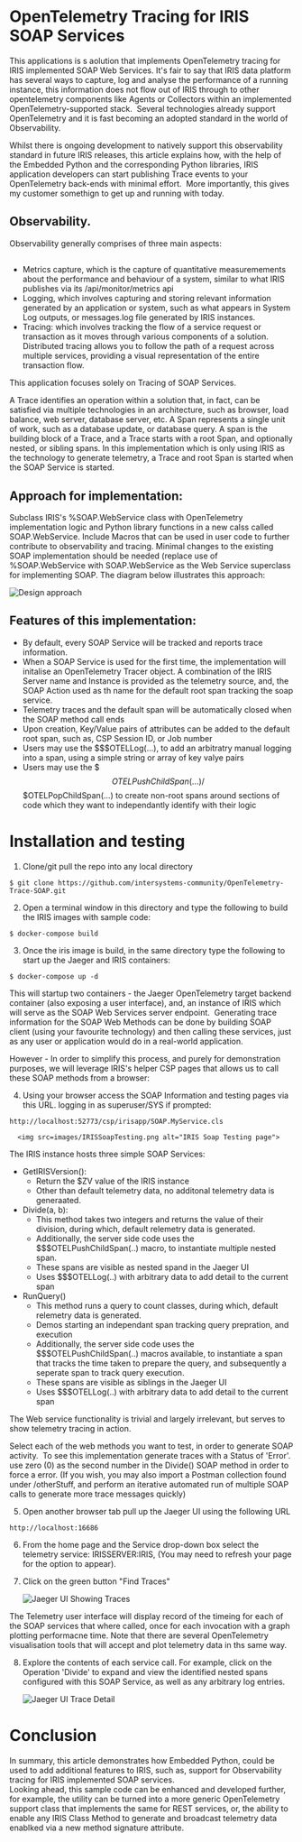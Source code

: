 # OpenTelemetry Tracing for IRIS SOAP Services

This applications is s aolution that implements OpenTelemetry tracing for IRIS implemented SOAP Web Services.
It's fair to say that IRIS data platform has several ways to capture, log and analyse the performance of a running instance, this information does not flow out of IRIS through to other opentelemetry components like Agents or Collectors within an implemented OpenTelemetry-supported stack.  Several technologies already support OpenTelemetry and it is fast becoming an adopted standard in the world of Observability.

Whilst there is ongoing development to natively support this observability standard in future IRIS releases, this article explains how, with the help of the Embedded Python and the corresponding Python libraries, IRIS application developers can start publishing Trace events to your OpenTelemetry back-ends with minimal effort.  More importantly, this gives my customer somethign to get up and running with today. 

## Observability. 
Observability generally comprises of three main aspects:

## 
* Metrics capture, which is the capture of quantitative measuremements about the performance and behaviour of a system, similar to what IRIS publishes via its /api/monitor/metrics api
* Logging, which involves capturing and storing relevant information generated by an application or system, such as what appears in System Log outputs, or messages.log file generated by IRIS instances.
* Tracing: which involves tracking the flow of a service request or transaction as it moves through various components of a solution. Distributed tracing allows you to follow the path of a request across multiple services, providing a visual representation of the entire transaction flow.
  
This application focuses solely on Tracing of SOAP Services.

A Trace identifies an operation within a solution that, in fact, can be satisfied via multiple technologies in an architecture, such as browser, load balance, web server, database server, etc.
A Span represents a single unit of work, such as a database update, or database query. A span is the building block of a Trace, and a Trace starts with a root Span, and optionally nested, or sibling spans.
In this implementation which is only using IRIS as the technology to generate telemetry, a Trace and root Span is started when the SOAP Service is started.

## Approach for implementation:
Subclass IRIS's %SOAP.WebService class with OpenTelemetry implementation logic and Python library functions in a new calss called SOAP.WebService. Include Macros that can be used in user code to further contribute to observability and tracing. Minimal changes to the existing SOAP implementation should be needed (replace use of %SOAP.WebService with SOAP.WebService as the Web Service superclass for implementing SOAP.
The diagram below illustrates this approach:

<img src="images/Approach.png" alt="Design approach">



## Features of this implementation:

* By default, every SOAP Service will be tracked and reports trace information.
* When a SOAP Service is used for the first time, the implementation will initalise an OpenTelemetry Tracer object. A combination of the IRIS Server name and Instance is provided as the telemetry source, and, the SOAP Action used as th name for the default root span tracking the soap service.
* Telemetry traces and the default span will be automatically closed when the SOAP method call ends
* Upon creation, Key/Value pairs of attributes can be added to the default root span, such as, CSP Session ID, or Job number
* Users may use the $$$OTELLog(...), to add an arbitratry manual logging into a span, using a simple string or array of key valye pairs 
* Users may use the $$$OTELPushChildSpan(...)/$$$OTELPopChildSpan(...) to create non-root spans around sections of code which they want to independantly identify with their logic 



# Installation and testing
1.  Clone/git pull the repo into any local directory

```
$ git clone https://github.com/intersystems-community/OpenTelemetry-Trace-SOAP.git
```
2.  Open a terminal window in this directory and type the following to build the IRIS images with sample code:

```
$ docker-compose build
```
3.  Once the iris image is build, in the same directory type the following to start up the Jaeger and IRIS containers:

```
$ docker-compose up -d
```

This will startup two containers - the Jaeger OpenTelemetry target backend container (also exposing a user interface), and, an instance of IRIS which will serve as the SOAP Web Services server endpoint.  
Generating trace information for the SOAP Web Methods can be done by building SOAP client (using your favourite technology) and then calling these services, just as any user or application would do in a real-world application. 

However - In order to simplify this process, and purely for demonstration purposes, we will leverage IRIS's helper CSP pages that allows us to call these SOAP methods from a browser:

4.  Using your browser access the SOAP Information and testing pages via this URL. logging in as superuser/SYS if prompted:

```
http://localhost:52773/csp/irisapp/SOAP.MyService.cls
```
      <img src=images/IRISSoapTesting.png alt="IRIS Soap Testing page">

The IRIS instance hosts three simple SOAP Services:

* GetIRISVersion():
    - Return the $ZV value of the IRIS instance
    - Other than default telemetry data, no additonal telemetry data is generaated. 
* Divide(a, b): 
    - This method takes two integers and returns the value of their division, during which, default relemetry data is generated.
    - Additionally, the server side code uses the $$$OTELPushChildSpan(..) macro, to instantiate multiple nested span.
    - These spans are visible as nested spand in the Jaeger UI
    - Uses $$$OTELLog(..) with arbitrary data to add detail to the current span
* RunQuery() 
    - This method runs a query to count classes, during which, default relemetry data is generated.
    - Demos starting an independant span tracking query prepration, and execution
    - Additionally, the server side code uses the $$$OTELPushChildSpan(..) macros available, to instantiate a span that tracks the time taken to prepare the query, and subsequently a seperate span to track query execution.
    - These spans are visible as siblings in the Jaeger UI
    - Uses $$$OTELLog(..) with arbitrary data to add detail to the current span

The Web service functionality is trivial and largely irrelevant, but serves to show telemetry tracing in action. 

Select each of the web methods you want to test, in order to generate SOAP activity.  To see this implementation generate traces with a Status of 'Error'. use zero (0) as the second number in the Divide() SOAP method in order to force a <DIVDE> error.
(If you wish, you may also import a Postman collection found under /otherStuff, and perform an iterative automated run of multiple SOAP calls to generate more trace messages quickly)

5.  Open another browser tab pull up the Jaeger UI using the following URL
```
http://localhost:16686
```

6.  From the home page and the Service drop-down box select the telemetry service:  IRISSERVER:IRIS, (You may need to refresh your page for the option to appear).

7.  Click on the green button "Find Traces"
    
      <img src=images/JaegerUI.png alt="Jaeger UI Showing Traces">

The Telemetry user interface will display record of the timeing for each of the SOAP services that where called, once for each invocation with a graph plotting performacne time. Note that there are several OpenTelemetry visualisation tools that will accept and plot telemetry data in ths same way.  

8. Explore the contents of each service call. For example, click on the Operation 'Divide' to expand and view the identified nested spans configured with this SOAP Service, as well as any arbitrary log entries.


    <img src="images/JaegerUIDetail.png" alt="Jaeger UI Trace Detail">

 
# Conclusion
In summary, this article demonstrates how Embedded Python, could be used to add additional features to IRIS, such as, support for Observability tracing for IRIS implemented SOAP services.   
Looking ahead, this sample code can be enhanced and developed further, for example, the utility can be turned into a more generic OpenTelemetry support class that implements the same for REST services, or, the ability to enable any IRIS Class Method to generate and broadcast telemetry data enablked via a new method signature attribute.
